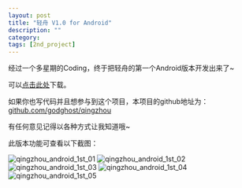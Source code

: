 ```yaml
---
layout: post
title: "轻舟 V1.0 for Android"
description: ""
category: 
tags: [2nd_project]
---
```


经过一个多星期的Coding，终于把轻舟的第一个Android版本开发出来了~

可以[点击此处](/files/Qingzhou.apk)下载。

如果你也写代码并且想参与到这个项目，本项目的github地址为：
[github.com/godghost/qingzhou](https://github.com/godghost/qingzhou)

有任何意见记得以各种方式让我知道哦~

此版本功能可查看以下截图：

![qingzhou_android_1st_01](http://loong4life.com/images/qingzhou_android_1st_01.png)
![qingzhou_android_1st_02](http://loong4life.com/images/qingzhou_android_1st_02.png)
![qingzhou_android_1st_03](http://loong4life.com/images/qingzhou_android_1st_03.png)
![qingzhou_android_1st_04](http://loong4life.com/images/qingzhou_android_1st_04.png)
![qingzhou_android_1st_05](http://loong4life.com/images/qingzhou_android_1st_05.png)
